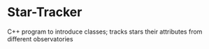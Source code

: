 # Star-Tracker
C++ program to introduce classes; tracks stars their attributes from different observatories
